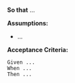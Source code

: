 **So that** ...  

**Assumptions:** 
* ...

**Acceptance Criteria:**
```
Given ...
When ...
Then ...
```

```
```
